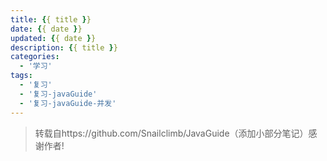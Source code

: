 ```yaml
---
title: {{ title }}
date: {{ date }}
updated: {{ date }} 
description: {{ title }}
categories:
  - '学习'
tags:
  - '复习'
  - '复习-javaGuide'
  - '复习-javaGuide-并发'
---
```


> 转载自https://github.com/Snailclimb/JavaGuide（添加小部分笔记）感谢作者!

